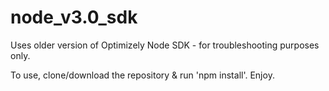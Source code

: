 # node_v3.0_sdk
Uses older version of Optimizely Node SDK - for troubleshooting purposes only.

To use, clone/download the repository & run 'npm install'. Enjoy.
